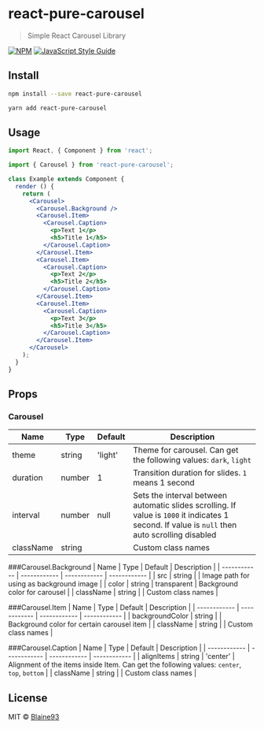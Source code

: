 # react-pure-carousel

> Simple React Carousel Library

[![NPM](https://img.shields.io/npm/v/react-pure-carousel.svg)](https://www.npmjs.com/package/react-pure-carousel) [![JavaScript Style Guide](https://img.shields.io/badge/code_style-standard-brightgreen.svg)](https://standardjs.com)

## Install

```bash
npm install --save react-pure-carousel
```
```bash
yarn add react-pure-carousel
```

## Usage

```jsx
import React, { Component } from 'react';

import { Carousel } from 'react-pure-carousel';

class Example extends Component {
  render () {
    return (
      <Carousel>
        <Carousel.Background />
        <Carousel.Item>
          <Carousel.Caption>
            <p>Text 1</p>
            <h5>Title 1</h5>
          </Carousel.Caption>
        </Carousel.Item>
        <Carousel.Item>
          <Carousel.Caption>
            <p>Text 2</p>
            <h5>Title 2</h5>
          </Carousel.Caption>
        </Carousel.Item>
        <Carousel.Item>
          <Carousel.Caption>
            <p>Text 3</p>
            <h5>Title 3</h5>
          </Carousel.Caption>
        </Carousel.Item>
      </Carousel>
    );
  }
}
```
## Props
### Carousel
| Name | Type | Default | Description |
| --- | --- | ------------ | ------------ |
| theme | string | 'light' | Theme for carousel. Can get the following values: `dark`, `light`  |
| duration | number | 1 | Transition duration for slides. `1` means 1 second |
| interval | number | null | Sets the interval between automatic slides scrolling. If value is `1000` it indicates 1 second. If value is `null` then auto scrolling disabled |
| className | string |   | Custom class names |

###Carousel.Background
| Name | Type | Default | Description |
| ------------ | ------------ | ------------ | ------------ |
| src | string |   | Image path for using as background image |
| color | string | transparent | Background color for carousel |
| className | string |   | Custom class names |

###Carousel.Item
| Name | Type | Default | Description |
| ------------ | ------------ | ------------ | ------------ |
| backgroundColor | string |  | Background color for certain carousel item |
| className | string |   | Custom class names |

###Carousel.Caption
| Name | Type | Default | Description |
| ------------ | ------------ | ------------ | ------------ |
| alignItems | string | 'center' | Alignment of the items inside Item. Can get the following values: `center`, `top`, `bottom` |
| className | string |   | Custom class names |

## License

MIT © [Blaine93](https://github.com/Blaine93)
